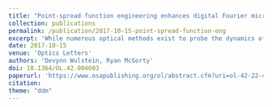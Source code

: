 ```yaml
---
title: "Point-spread function engineering enhances digital Fourier microscopy"
collection: publications
permalink: /publication/2017-10-15-point-spread-function-eng
excerpt: 'While numerous optical methods exist to probe the dynamics of biological or complex fluid samples, in recent years digital Fourier microscopy techniques such as differential dynamic microscopy have emerged as ways to efficiently combine elements of imaging and scattering methods. Here, we demonstrate, through experiments and simulations, how point-spread function engineering can be used to extend the reach of differential dynamic microscopy.'
date: 2017-10-15
venue: 'Optics Letters'
authors: 'Devynn Wulstein, Ryan McGorty'
doi: 10.1364/OL.42.004603
paperurl: 'https://www.osapublishing.org/ol/abstract.cfm?uri=ol-42-22-4603'
citation: 
theme: "ddm"
---
```

